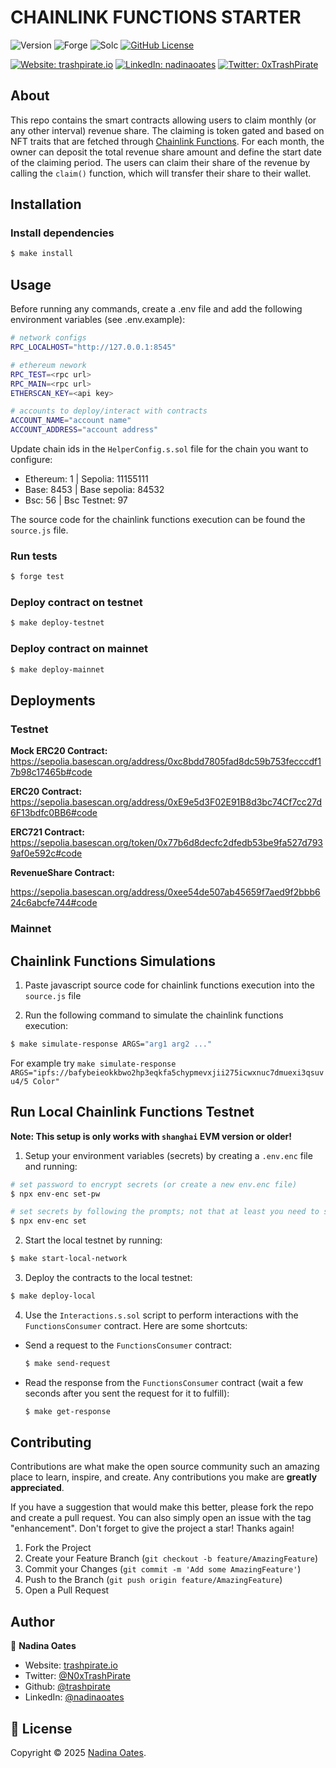 # CHAINLINK FUNCTIONS STARTER

![Version](https://img.shields.io/badge/version-1.0.0-blue.svg?style=for-the-badge)
![Forge](https://img.shields.io/badge/forge-v0.2.0-blue.svg?style=for-the-badge)
![Solc](https://img.shields.io/badge/solc-v0.8.20-blue.svg?style=for-the-badge)
[![GitHub License](https://img.shields.io/github/license/trashpirate/foundry-starter?style=for-the-badge)](https://github.com/trashpirate/foundry-starter/blob/master/LICENSE)

[![Website: trashpirate.io](https://img.shields.io/badge/Portfolio-00e0a7?style=for-the-badge&logo=Website)](https://trashpirate.io)
[![LinkedIn: nadinaoates](https://img.shields.io/badge/LinkedIn-0a66c2?style=for-the-badge&logo=LinkedIn&logoColor=f5f5f5)](https://linkedin.com/in/nadinaoates)
[![Twitter: 0xTrashPirate](https://img.shields.io/badge/@0xTrashPirate-black?style=for-the-badge&logo=X)](https://twitter.com/0xTrashPirate)


## About
This repo contains the smart contracts allowing users to claim monthly (or any other interval) revenue share. The claiming is token gated and based on NFT traits that are fetched through [Chainlink Functions](https://docs.chain.link/chainlink-functions/). For each month, the owner can deposit the total revenue share amount and define the start date of the claiming period. The users can claim their share of the revenue by calling the `claim()` function, which will transfer their share to their wallet.

## Installation

### Install dependencies
```bash
$ make install
```

## Usage
Before running any commands, create a .env file and add the following environment variables (see .env.example):

```bash
# network configs
RPC_LOCALHOST="http://127.0.0.1:8545"

# ethereum nework
RPC_TEST=<rpc url>
RPC_MAIN=<rpc url>
ETHERSCAN_KEY=<api key>

# accounts to deploy/interact with contracts
ACCOUNT_NAME="account name"
ACCOUNT_ADDRESS="account address"
```

Update chain ids in the `HelperConfig.s.sol` file for the chain you want to configure:

- Ethereum: 1 | Sepolia: 11155111 
- Base: 8453 | Base sepolia: 84532
- Bsc: 56 | Bsc Testnet: 97

The source code for the chainlink functions execution can be found the `source.js` file.

### Run tests
```bash
$ forge test
```

### Deploy contract on testnet
```bash
$ make deploy-testnet
```

### Deploy contract on mainnet
```bash
$ make deploy-mainnet
```

## Deployments

### Testnet

**Mock ERC20 Contract:** https://sepolia.basescan.org/address/0xc8bdd7805fad8dc59b753fecccdf17b98c17465b#code

**ERC20 Contract:** https://sepolia.basescan.org/address/0xE9e5d3F02E91B8d3bc74Cf7cc27d6F13bdfc0BB6#code

**ERC721 Contract:**  https://sepolia.basescan.org/token/0x77b6d8decfc2dfedb53be9fa527d7939af0e592c#code

**RevenueShare Contract:** 

https://sepolia.basescan.org/address/0xee54de507ab45659f7aed9f2bbb624c6abcfe744#code

### Mainnet

## Chainlink Functions Simulations

1. Paste javascript source code for chainlink functions execution into the `source.js` file

2. Run the following command to simulate the chainlink functions execution:
```bash
$ make simulate-response ARGS="arg1 arg2 ..."
```
For example try `make simulate-response ARGS="ipfs://bafybeieokkbwo2hp3eqkfa5chypmevxjii275icwxnuc7dmuexi3qsuvu4/5 Color"`

## Run Local Chainlink Functions Testnet

**__Note: This setup is only works with `shanghai` EVM version or older!__**

1. Setup your environment variables (secrets) by creating a `.env.enc` file and running:

```bash
# set password to encrypt secrets (or create a new env.enc file)
$ npx env-enc set-pw

# set secrets by following the prompts; not that at least you need to set PRIVATE_KEY to run the testnet
$ npx env-enc set
```

2. Start the local testnet by running:

```bash
$ make start-local-network
```

3. Deploy the contracts to the local testnet:

```bash
$ make deploy-local
```

4. Use the `Interactions.s.sol` script to perform interactions with the `FunctionsConsumer` contract. Here are some shortcuts:

- Send a request to the `FunctionsConsumer` contract:
    ```bash
    $ make send-request
    ```
- Read the response from the `FunctionsConsumer` contract (wait a few seconds after you sent the request for it to fulfill):
    ```bash
    $ make get-response
    ```

## Contributing

Contributions are what make the open source community such an amazing place to learn, inspire, and create. Any contributions you make are **greatly appreciated**.

If you have a suggestion that would make this better, please fork the repo and create a pull request. You can also simply open an issue with the tag "enhancement".
Don't forget to give the project a star! Thanks again!

1. Fork the Project
2. Create your Feature Branch (`git checkout -b feature/AmazingFeature`)
3. Commit your Changes (`git commit -m 'Add some AmazingFeature'`)
4. Push to the Branch (`git push origin feature/AmazingFeature`)
5. Open a Pull Request

## Author

👤 **Nadina Oates**

* Website: [trashpirate.io](https://trashpirate.io)
* Twitter: [@N0xTrashPirate](https://twitter.com/0xTrashPirate)
* Github: [@trashpirate](https://github.com/trashpirate)
* LinkedIn: [@nadinaoates](https://linkedin.com/in/nadinaoates)


## 📝 License

Copyright © 2025 [Nadina Oates](https://github.com/trashpirate).

